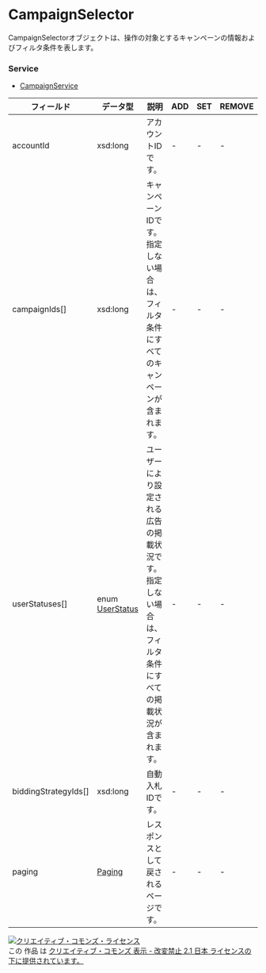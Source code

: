 # CampaignSelector
CampaignSelectorオブジェクトは、操作の対象とするキャンペーンの情報およびフィルタ条件を表します。
### Service
+ [CampaignService](../services/CampaignService.md)

| フィールド | データ型 | 説明 | ADD | SET | REMOVE | 
|---|---|---|---|---|---|
| accountId| xsd:long| アカウントIDです。| -| -| - |
| campaignIds[]| xsd:long| キャンペーンIDです。指定しない場合は、フィルタ条件にすべてのキャンペーンが含まれます。| -| -| - |
| userStatuses[]| enum <a href="../data/UserStatus.md">UserStatus</a>| ユーザーにより設定される広告の掲載状況です。指定しない場合は、フィルタ条件にすべての掲載状況が含まれます。| -| -| - |
| biddingStrategyIds[]| xsd:long| 自動入札IDです。| -| -| - |
| paging| <a href="../data/Paging.md">Paging</a>| レスポンスとして戻されるページです。| -| -| - |
<a rel="license" href="http://creativecommons.org/licenses/by-nd/2.1/jp/"><img alt="クリエイティブ・コモンズ・ライセンス" style="border-width:0" src="https://i.creativecommons.org/l/by-nd/2.1/jp/88x31.png" /></a><br />この 作品 は <a rel="license" href="http://creativecommons.org/licenses/by-nd/2.1/jp/">クリエイティブ・コモンズ 表示 - 改変禁止 2.1 日本 ライセンスの下に提供されています。</a>
